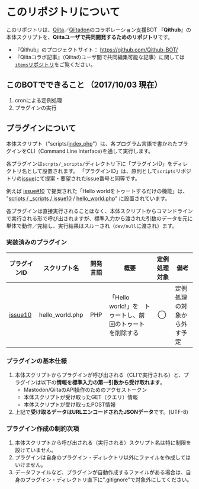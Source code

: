 # このリポジトリについて

このリポジトリは、[Qiita](https://qiita.com/)／[Qiitadon](https://qiitadon.com/)のコラボレーション支援BOT 『**Qithub**』の本体スクリプトを、**Qiitaユーザで共同開発するためのリポジトリ**です。

- 『Qithub』のプロジェクトサイト： https://github.com/Qithub-BOT/
- 『Qiitaコラボ記事』（Qiitaのユーザ間で共同編集可能な記事）に関しては[`items`リポジトリ](https://github.com/Qithub-BOT/items)をご覧ください。

## このBOTでできること （2017/10/03 現在）

1. cronによる定例処理
2. プラグインの実行

## プラグインについて

本体スクリプト（"scripts/[index.php](https://github.com/Qithub-BOT/scripts/blob/master/index.php)"）は、各プログラム言語で書かれたプラグインをCLI（Command Line Interface)を通して実行します。

各プラグインは`scrpts/_scripts/`ディレクトリ下に「プラグインID」をディレクトリ名として設置されます。
「プラグインID」は、原則として`scripts`リポジトリの[issue](https://github.com/Qithub-BOT/scripts/issues?utf8=%E2%9C%93&q=is%3Aissue%20)にて提案・要望されたissue番号と同等です。

例えば [issue#10] で提案された「Hello worldをトゥートするだけの機能」は、 "[scripts / _scripts / issue10](https://github.com/Qithub-BOT/scripts/tree/master/_scripts/issue10) / [hello_world.php](https://github.com/Qithub-BOT/scripts/blob/master/_scripts/issue10/hello_world.php)" に設置されています。

各プラグインは直接実行されることはなく、本体スクリプトからコマンドラインで実行される形で呼び出されますが、標準入力から渡された引数のデータを元に単体で動作／完結し、実行結果はスルーされ（`dev/null`に渡され）ます。

### 実装済みのプラグイン

| プラグインID | スクリプト名 | 開発言語　| 概要 | 定例処理対象 | 備考 |
| --- | --- | :---: | --- | :---: | --- |
| [issue10][issue#10] | hello_world.php | PHP | 「Hello world!」を　トゥートし、前回のトゥートを削除する　| ◯ | 定例処理の対象から外す予定 |

[issue#10]:https://github.com/Qithub-BOT/scripts/issues/10

### プラグインの基本仕様

1. 本体スクリプトからプラグインが呼び出される（CLIで実行される）と、プラグインは以下の**情報を標準入力の第一引数から受け取れます**。
    - Mastodon/QiitaのAPI操作のためのアクセストークン
    - 本体スクリプトが受け取ったGET（クエリ）情報
    - 本体スクリプトが受け取ったPOST情報
1. 上記で**受け取るデータはURLエンコードされたJSONデータ**です。(UTF-8)

### プラグイン作成の制約次項

1. 本体スクリプトから呼び出される（実行される）スクリプト名は特に制限を設けていません。
1. プラグインは自身のプラグイン・ディレクトリ以外にファイルを作成してはいけません。
1. データファイルなど、プラグインが自動作成するファイルがある場合は、自身のプラグイン・ディレクトリ直下に".gitignore"で対象外にしてください。

